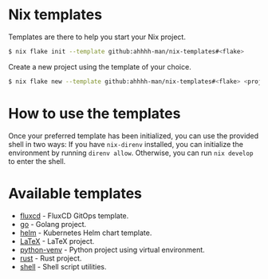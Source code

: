 # Nix templates

Templates are there to help you start your Nix project.

```sh
$ nix flake init --template github:ahhhh-man/nix-templates#<flake>
```

Create a new project using the template of your choice. 

```sh
$ nix flake new --template github:ahhhh-man/nix-templates#<flake> <project-name>
```

# How to use the templates

Once your preferred template has been initialized, you can use the provided shell in two ways: If you have `nix-direnv` installed, you can initialize the environment by running `direnv allow`. Otherwise, you can run `nix develop` to enter the shell.

# Available templates

- [fluxcd](./fluxcd) - FluxCD GitOps template.
- [go](./go) - Golang project.
- [helm](./helm) - Kubernetes Helm chart template.
- [LaTeX](./latex) - LaTeX project.
- [python-venv](./python) - Python project using virtual environment.
- [rust](./rust) - Rust project.
- [shell](./shell) - Shell script utilities.
